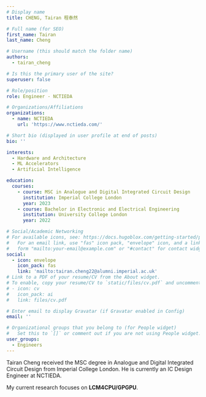 ```yaml
---
# Display name
title: CHENG, Tairan 程泰然

# Full name (for SEO)
first_name: Tairan
last_name: Cheng

# Username (this should match the folder name)
authors:
  - tairan_cheng

# Is this the primary user of the site?
superuser: false

# Role/position
role: Engineer - NCTIEDA

# Organizations/Affiliations
organizations:
  - name: NCTIEDA
    url: 'https://www.nctieda.com/'

# Short bio (displayed in user profile at end of posts)
bio: ''

interests:
  - Hardware and Architecture
  - ML Accelerators
  - Artificial Intelligence

education:
  courses:
    - course: MSC in Analogue and Digital Integrated Circuit Design
      institution: Imperial College London
      year: 2023
    - course: Bachelor in Electronic and Electrical Engineering
      institution: University College London
      year: 2022

# Social/Academic Networking
# For available icons, see: https://docs.hugoblox.com/getting-started/page-builder/#icons
#   For an email link, use "fas" icon pack, "envelope" icon, and a link in the
#   form "mailto:your-email@example.com" or "#contact" for contact widget.
social:
  - icon: envelope
    icon_pack: fas
    link: 'mailto:tairan.cheng22@alumni.imperial.ac.uk'
# Link to a PDF of your resume/CV from the About widget.
# To enable, copy your resume/CV to `static/files/cv.pdf` and uncomment the lines below.
# - icon: cv
#   icon_pack: ai
#   link: files/cv.pdf

# Enter email to display Gravatar (if Gravatar enabled in Config)
email: ''

# Organizational groups that you belong to (for People widget)
#   Set this to `[]` or comment out if you are not using People widget.
user_groups:
  - Engineers
---
```


Tairan Cheng received the MSC degree in Analogue and Digital Integrated Circuit Design from Imperial College London. He is currently an IC Design Engineer at NCTIEDA. 

My current research focuses on **LCM4CPU/GPGPU**.